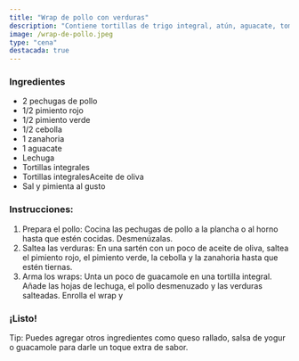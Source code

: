 ```yaml
---
title: "Wrap de pollo con verduras"
description: "Contiene tortillas de trigo integral, atún, aguacate, tomate, lechuga y mayonesa."
image: /wrap-de-pollo.jpeg
type: "cena"
destacada: true
---
```

<h3>Ingredientes</h2>
<ul>
  <li>2 pechugas de pollo</li>
  <li>1/2 pimiento rojo</li>
  <li>1/2 pimiento verde</li>
  <li>1/2 cebolla</li>
  <li>1 zanahoria</li>
  <li>1 aguacate</li>
  <li>Lechuga</li>
  <li>Tortillas integrales</li>
  <li>Tortillas integralesAceite de oliva</li>
  <li>Sal y pimienta al gusto</li>
</ul>

<h3>Instrucciones:</h3>
 <ol>
  <li>Prepara el pollo: Cocina las pechugas de pollo a la plancha o al horno hasta que estén cocidas. Desmenúzalas.</li>
  <li>Saltea las verduras: En una sartén con un poco de aceite de oliva, saltea el pimiento rojo, el pimiento verde, la cebolla y la zanahoria hasta que estén tiernas.</li>
  <li>Arma los wraps: Unta un poco de guacamole en una tortilla integral. Añade las hojas de lechuga, el pollo desmenuzado y las verduras salteadas. Enrolla el wrap y</li>
 </ol>
  
<h3>¡Listo!</h3>

Tip: Puedes agregar otros ingredientes como queso rallado, salsa de yogur o guacamole para darle un toque extra de sabor.